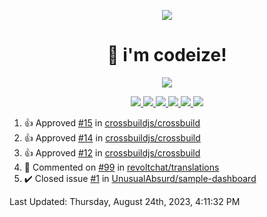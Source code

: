 <p align="center">
    <img src="https://avatars.githubusercontent.com/u/63158950?s=400&u=dd76c829ae30921e131dcbe7c830dc368e2d6e8a&v=4" />
</p>

<h1 align="center">
    👋 i'm codeize!
</h1>

<p align="center">
  <a href="https://skillicons.dev">
    <img align="center" src="https://skillicons.dev/icons?i=discord,bots,ts,nodejs,mysql,postgresql,react,nextjs,tailwindcss" />
  </a>
</p>

<p align="center">
  <a href="https://discord.com/users/668423998777982997">
    <img src="https://nocache.advaith.workers.dev?url=https://img.shields.io/endpoint?url=https://dev.discordprofiles.me/api/badge/status/668423998777982997?simple=true" />
    <img src="https://nocache.advaith.workers.dev?url=https://img.shields.io/endpoint?url=https://dev.discordprofiles.me/api/badge/vscode/668423998777982997" />
    <img src="https://nocache.advaith.workers.dev?url=https://img.shields.io/endpoint?url=https://dev.discordprofiles.me/api/badge/playing/668423998777982997" />
    <img src="https://nocache.advaith.workers.dev?url=https://img.shields.io/endpoint?url=https://dev.discordprofiles.me/api/badge/spotify/668423998777982997" />
    <img src="https://komarev.com/ghpvc/?username=codeize" />
    <img src="https://hits.link/hits?url=https%3A%2F%2Fgithub.com%2FCodeize" />
  </a>
</p>

<!--RECENT_ACTIVITY:start-->
1. 👍 Approved [#15](https://github.com/crossbuildjs/crossbuild/pull/15#pullrequestreview-1584919967) in [crossbuildjs/crossbuild](https://github.com/crossbuildjs/crossbuild)<br>
2. 👍 Approved [#14](https://github.com/crossbuildjs/crossbuild/pull/14#pullrequestreview-1583167095) in [crossbuildjs/crossbuild](https://github.com/crossbuildjs/crossbuild)<br>
3. 👍 Approved [#12](https://github.com/crossbuildjs/crossbuild/pull/12#pullrequestreview-1579485442) in [crossbuildjs/crossbuild](https://github.com/crossbuildjs/crossbuild)<br>
4. 💬 Commented on [#99](https://github.com/revoltchat/translations/issues/99#issuecomment-1677284870) in [revoltchat/translations](https://github.com/revoltchat/translations)<br>
5. ✔️ Closed issue [#1](https://github.com/UnusualAbsurd/sample-dashboard/issues/1) in [UnusualAbsurd/sample-dashboard](https://github.com/UnusualAbsurd/sample-dashboard)<br>
<!--RECENT_ACTIVITY:end-->

<!--RECENT_ACTIVITY:last_update-->
Last Updated: Thursday, August 24th, 2023, 4:11:32 PM
<!--RECENT_ACTIVITY:last_update_end-->
